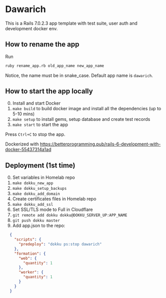 # Dawarich

This is a Rails 7.0.2.3 app template with test suite, user auth and development docker env.

## How to rename the app

Run

```bash
ruby rename_app.rb old_app_name new_app_name
```

Notice, the name must be in snake_case. Default app name is `dawarich`.


## How to start the app locally

0. Install and start Docker
1. `make build` to build docker image and install all the dependencies (up to 5-10 mins)
2. `make setup` to install gems, setup database and create test records
3. `make start` to start the app

Press `Ctrl+C` to stop the app.

Dockerized with https://betterprogramming.pub/rails-6-development-with-docker-55437314a1ad

## Deployment (1st time)

0. Set variables in Homelab repo
1. `make dokku_new_app`
2. `make dokku_setup_backups`
3. `make dokku_add_domain`
4. Create certificates files in Homelab repo
5. `make dokku_add_ssl`
6. Set SSL/TLS mode to Full in Cloudflare
7. `git remote add dokku dokku@DOKKU_SERVER_UP:APP_NAME`
8. `git push dokku master`
9. Add app.json to the repo:

```json
  {
    "scripts": {
      "predeploy": "dokku ps:stop dawarich"
    },
    "formation": {
      "web": {
        "quantity": 1
      },
      "worker": {
        "quantity": 1
      }
    }
  }
```
